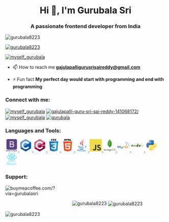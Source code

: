 <h1 align="center">Hi 👋, I'm Gurubala Sri</h1>
<h3 align="center">A passionate frontend developer from India</h3>

<p align="left"> <img src="https://komarev.com/ghpvc/?username=gurubala8223&label=Profile%20views&color=0e75b6&style=flat" alt="gurubala8223" /> </p>

<p align="left"> <a href="https://github.com/ryo-ma/github-profile-trophy"><img src="https://github-profile-trophy.vercel.app/?username=gurubala8223" alt="gurubala8223" /></a> </p>

<p align="left"> <a href="https://twitter.com/myself_gurubala" target="blank"><img src="https://img.shields.io/twitter/follow/myselfgurubala?logo=twitter&style=for-the-badge" alt="myself_gurubala" /></a> </p>

- 📫 How to reach me **gajulapalligurusrisaireddy@gmail.com**

- ⚡ Fun fact **My perfect day would start with programming and end with programming**

<h3 align="left">Connect with me:</h3>
<p align="left">
<a href="https://twitter.com/myself_gurubala" target="blank"><img align="center" src="https://raw.githubusercontent.com/rahuldkjain/github-profile-readme-generator/master/src/images/icons/Social/twitter.svg" alt="myself_gurubala" height="30" width="40" /></a>
<a href="https://linkedin.com/in/gajulapalli-guru-sri-sai-reddy-141068172/" target="blank"><img align="center" src="https://raw.githubusercontent.com/rahuldkjain/github-profile-readme-generator/master/src/images/icons/Social/linked-in-alt.svg" alt="gajulapalli-guru-sri-sai-reddy-141068172/" height="30" width="40" /></a>
<a href="https://instagram.com/myself_gurubala" target="blank"><img align="center" src="https://raw.githubusercontent.com/rahuldkjain/github-profile-readme-generator/master/src/images/icons/Social/instagram.svg" alt="myself_gurubala" height="30" width="40" /></a>
<a href="https://www.hackerrank.com/gurubala" target="blank"><img align="center" src="https://raw.githubusercontent.com/rahuldkjain/github-profile-readme-generator/master/src/images/icons/Social/hackerrank.svg" alt="gurubala" height="30" width="40" /></a>
</p>

<h3 align="left">Languages and Tools:</h3>
<p align="left"> <a href="https://getbootstrap.com" target="_blank"> <img src="https://raw.githubusercontent.com/devicons/devicon/master/icons/bootstrap/bootstrap-plain-wordmark.svg" alt="bootstrap" width="40" height="40"/> </a> <a href="https://www.cprogramming.com/" target="_blank"> <img src="https://raw.githubusercontent.com/devicons/devicon/master/icons/c/c-original.svg" alt="c" width="40" height="40"/> </a> <a href="https://www.w3schools.com/cpp/" target="_blank"> <img src="https://raw.githubusercontent.com/devicons/devicon/master/icons/cplusplus/cplusplus-original.svg" alt="cplusplus" width="40" height="40"/> </a> <a href="https://www.w3schools.com/css/" target="_blank"> <img src="https://raw.githubusercontent.com/devicons/devicon/master/icons/css3/css3-original-wordmark.svg" alt="css3" width="40" height="40"/> </a> <a href="https://www.w3.org/html/" target="_blank"> <img src="https://raw.githubusercontent.com/devicons/devicon/master/icons/html5/html5-original-wordmark.svg" alt="html5" width="40" height="40"/> </a> <a href="https://www.java.com" target="_blank"> <img src="https://raw.githubusercontent.com/devicons/devicon/master/icons/java/java-original.svg" alt="java" width="40" height="40"/> </a> <a href="https://developer.mozilla.org/en-US/docs/Web/JavaScript" target="_blank"> <img src="https://raw.githubusercontent.com/devicons/devicon/master/icons/javascript/javascript-original.svg" alt="javascript" width="40" height="40"/> </a> <a href="https://www.mongodb.com/" target="_blank"> <img src="https://raw.githubusercontent.com/devicons/devicon/master/icons/mongodb/mongodb-original-wordmark.svg" alt="mongodb" width="40" height="40"/> </a> <a href="https://www.mysql.com/" target="_blank"> <img src="https://raw.githubusercontent.com/devicons/devicon/master/icons/mysql/mysql-original-wordmark.svg" alt="mysql" width="40" height="40"/> </a> <a href="https://nodejs.org" target="_blank"> <img src="https://raw.githubusercontent.com/devicons/devicon/master/icons/nodejs/nodejs-original-wordmark.svg" alt="nodejs" width="40" height="40"/> </a> <a href="https://www.python.org" target="_blank"> <img src="https://raw.githubusercontent.com/devicons/devicon/master/icons/python/python-original.svg" alt="python" width="40" height="40"/> </a> <a href="https://reactjs.org/" target="_blank"> <img src="https://raw.githubusercontent.com/devicons/devicon/master/icons/react/react-original-wordmark.svg" alt="react" width="40" height="40"/> </a> </p>

<h3 align="left">Support:</h3>
<p><a href="https://www.buymeacoffee.com/buymeacoffee.com/?via=gurubalasri"> <img align="left" src="https://cdn.buymeacoffee.com/buttons/v2/default-yellow.png" height="50" width="210" alt="buymeacoffee.com/?via=gurubalasri" /></a></p><br><br>

<p><img align="left" src="https://github-readme-stats.vercel.app/api/top-langs?username=gurubala8223&show_icons=true&locale=en&layout=compact" alt="gurubala8223" /></p>

<p>&nbsp;<img align="center" src="https://github-readme-stats.vercel.app/api?username=gurubala8223&show_icons=true&locale=en" alt="gurubala8223" /></p>

<p><img align="center" src="https://github-readme-streak-stats.herokuapp.com/?user=gurubala8223&" alt="gurubala8223" /></p>
